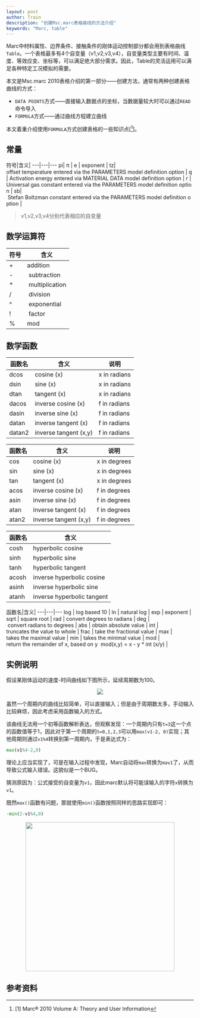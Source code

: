 ```yaml
---
layout: post
author: Train
description: "创建Msc.marc表格曲线的方法介绍"
keywords: "Marc, table"
---
```


Marc中材料属性、边界条件、接触条件的刚体运动控制部分都会用到表格曲线`Table`。一个表格最多有4个自变量（v1,v2,v3,v4），自变量类型主要有时间、温度、等效应变、坐标等，可以满足绝大部分需求。因此，Table的灵活运用可以满足各种特定工况模拟的需要。

本文是Msc.marc 2010表格介绍的第一部分——创建方法，通常有两种创建表格曲线的方式：

* `DATA POINTS`方式——直接输入数据点的坐标，当数据量较大时可以通过`READ`命令导入
* `FORMULA`方式——通过曲线方程建立曲线

本文着重介绍使用`FORMULA`方式创建表格的一些知识点[[^1]]。

## 常量

符号|含义| 
---|---|---
pi| π | 
e | exponent | 
tz| offset temperature entered via the PARAMETERS model definition option | 
q | Activation energy entered via MATERIAL DATA model definition option | 
r | Universal gas constant entered via the PARAMETERS model definition option | 
sb| Stefan Boltzman constant entered via the PARAMETERS model definition option | 

> v1,v2,v3,v4分别代表相应的自变量

## 数学运算符

符号|含义
---|---
+ | addition
- | subtraction
* | multiplication
/ | division
^ | exponential
! | factor
% | mod

## 数学函数

函数名|含义|说明
---|---|---
dcos | cosine (x) | x in radians
dsin | sine (x) | x in radians
dtan | tangent (x) | x in radians
dacos | inverse cosine (x) | f in radians
dasin | inverse sine (x) | f in radians
datan | inverse tangent (x) | f in radians
datan2 | inverse tangent (x,y) | f in radians

函数名|含义|说明
---|---|---
cos | cosine (x) | x in degrees
sin | sine (x) | x in degrees
tan | tangent (x) | x in degrees
acos | inverse cosine (x) | f in degrees
asin | inverse sine (x) | f in degrees
atan | inverse tangent (x) | f in degrees
atan2 | inverse tangent (x,y) | f in degrees

函数名|含义
---|---
cosh | hyperbolic cosine
sinh | hyperbolic sine
tanh | hyperbolic tangent
acosh | inverse hyperbolic cosine
asinh | inverse hyperbolic sine
atanh | inverse hyperbolic tangent

函数名|含义| 
---|---|---
log | log based 10 | 
ln | natural log | 
exp | exponent | 
sqrt | square root | 
rad | convert degrees to radians | 
deg | convert radians to degrees | 
abs | obtain absolute value | 
int | truncates the value to whole | 
frac | take the fractional value | 
max | takes the maximal value | 
min | takes the minimal value | 
mod | return the remainder of x, based on y  mod(x,y) = x - y * int (x/y) | 

## 实例说明

假设某刚体运动的速度-时间曲线如下图所示，延续周期数为100。

<div align='center'><img src="{{ "/images/2012-10-18-01.jpg" | prepend: site.baseurl }}"></div>

虽然一个周期内的曲线比较简单，可以直接输入；但是由于周期数太多，手动输入比较麻烦，因此考虑采用函数输入的方式。

该曲线无法用一个初等函数解析表达，但观察发现：一个周期内只有`t=3`这一个点的函数值等于1，因此对于第一个周期的`t=0,1,2,3`可以用`max(v1-2, 0)`实现；其他周期则通过`v1%4`转换到第一周期内，于是表达式为：

```python
max(v1%4-2,0)
```

理论上应当实现了，可是在输入过程中发现，Marc自动将`max`转换为`mav1`了，从而导致公式输入错误。这貌似是一个BUG。

猜测原因为：公式接受的自变量为`v1`，因此marc默认将可能误输入的字符`x`转换为`v1`。

既然`max()`函数有问题，那就使用`min()`函数按照同样的思路实现即可：

``` python
-min(2-v1%4,0)
```

<div align='center'><img src="{{ "/images/2012-10-18-02.jpg" | prepend: site.baseurl }}" width="400"></div>

## 参考资料

[^1]: [1] Marc® 2010 Volume A: Theory and User Information